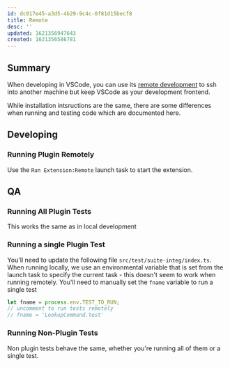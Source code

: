 ```yaml
---
id: dc017e45-a3d5-4b29-9c4c-0f81d15becf8
title: Remote
desc: ''
updated: 1621356947643
created: 1621356586781
---
```



## Summary

When developing in VSCode, you can use its [remote development](https://code.visualstudio.com/docs/remote/ssh) to ssh into another machine but keep VSCode as your development frontend.

While installation intsructions are the same, there are some differences when running and testing code which are documented here.

## Developing

### Running Plugin Remotely

Use the `Run Extension:Remote` launch task to start the extension. 

## QA

### Running All Plugin Tests

This works the same as in local development

### Running a single Plugin Test

You'll need to update the following file `src/test/suite-integ/index.ts`. When running locally, we use an environmental variable that is set from the launch task to specify the current task - this doesn't seem to work when running remotely. You'll need to manually set the `fname` variable to run a single test

```ts
let fname = process.env.TEST_TO_RUN;
// uncomment to run tests remotely
// fname = 'LookupCommand.test'
```

### Running Non-Plugin Tests

Non plugin tests behave the same, whether you're running all of them or a single test.
